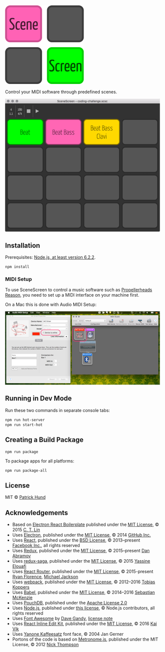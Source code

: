 ![SceneScreen](./docs/images/scenescreen_256x256.png)

Control your MIDI software through predefined scenes.

![SceneScreen v0.2.0 Screenshot](./docs/images/scenescreen-screenshot.png)

## Installation

Prerequisites: [Node.js, at least version 6.2.2](https://nodejs.org/).

```
npm install
```

### MIDI Setup

To use SceneScreen to control a music software such as 
[Propellerheads Reason](https://www.propellerheads.se/reason), you need to set up a MIDI interface
on your machine first.

On a Mac this is done with Audio MIDI Setup:

![Mac MIDI Setup](./docs/images/mac-midi-setup.png)

## Running in Dev Mode

Run these two commands in separate console tabs:

```
npm run hot-server
npm run start-hot
```

## Creating a Build Package

```
npm run package
```

To package apps for all platforms:

```
npm run package-all
```

## License
MIT © [Patrick Hund](https://github.com/pahund)

## Acknowledgements

* Based on [Electron React Boilerplate](https://github.com/chentsulin/electron-react-boilerplate)
  published under the [MIT License](https://github.com/chentsulin/electron-react-boilerplate/blob/master/LICENSE),
  © 2015 [C. T. Lin](https://github.com/chentsulin)
* Uses [Electron](https://github.com/electron/electron),
  published under the [MIT License](https://github.com/electron/electron/blob/master/LICENSE),
  © 2014 [GitHub Inc.](https://github.com/github)
* Uses [React](https://github.com/facebook/react),
  published under the [BSD License](https://github.com/facebook/react/blob/master/LICENSE),
  © 2013–present [Facebook Inc.](https://github.com/facebook),
  all rights reserved
* Uses [Redux](https://github.com/reactjs/redux),
  published under the [MIT License](https://github.com/reactjs/redux/blob/master/LICENSE.md),
  © 2015–present [Dan Abramov](https://github.com/gaearon)
* Uses [redux-saga](https://github.com/yelouafi/redux-saga),
  published under the [MIT License](https://github.com/yelouafi/redux-saga/blob/master/LICENSE),
  © 2015 [Yassine Elouafi](https://github.com/yelouafi)
* Uses [React Router](https://github.com/reactjs/react-router),
  published under the [MIT License](https://github.com/reactjs/react-router/blob/master/LICENSE.md),
  © 2015-present [Ryan Florence](https://github.com/ryanflorence), [Michael Jackson](https://github.com/mjackson)
* Uses [webpack](https://github.com/webpack/webpack),
  published under the [MIT License](https://github.com/webpack/webpack/blob/master/LICENSE),
  © 2012–2016 [Tobias Koppers](https://github.com/sokra)
* Uses [Babel](https://github.com/babel/babel),
  published under the [MIT License](https://github.com/babel/babel/blob/master/LICENSE),
  © 2014–2016 [Sebastian McKenzie](https://github.com/kittens)
* Uses [PouchDB](https://github.com/pouchdb/pouchdb),
  published under the [Apache License 2.0](https://github.com/pouchdb/pouchdb/blob/master/LICENSE)
* Uses [Node.js](https://github.com/nodejs/node),
  published under [this license](https://github.com/nodejs/node/blob/master/LICENSE),
  © Node.js contributors, all rights reserved
* Uses [Font Awesome](https://github.com/FortAwesome/Font-Awesome)
  by [Dave Gandy](https://github.com/davegandy),
  [license note](https://github.com/FortAwesome/Font-Awesome#license)
* Uses [React Inline Edit Kit](https://github.com/kaivi/riek),
  published under the [MIT License](https://github.com/kaivi/riek/blob/master/LICENSE),
  © 2016 [Kai Vik](https://github.com/kaivi)
* Uses [Yanone Kaffeesatz](https://www.yanone.de/fonts/kaffeesatz/) font face,
  © 2004 Jan Gerner
* Portons of the code is based on [Metronome.js](https://gist.github.com/nick-thompson/4551106),
  published under the MIT License,
  © 2012 [Nick Thompson](https://gist.github.com/nick-thompson)
